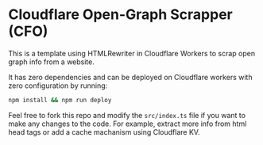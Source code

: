 # Cloudflare Open-Graph Scrapper (CFO)

This is a template using HTMLRewriter in Cloudflare Workers to scrap open graph info from a website.

It has zero dependencies and can be deployed on Cloudflare workers with zero configuration by running:

```bash
npm install && npm run deploy
```

Feel free to fork this repo and modify the `src/index.ts` file if you want to make any changes to the code. For example, extract more info from html head tags or add a cache machanism using Cloudflare KV.
